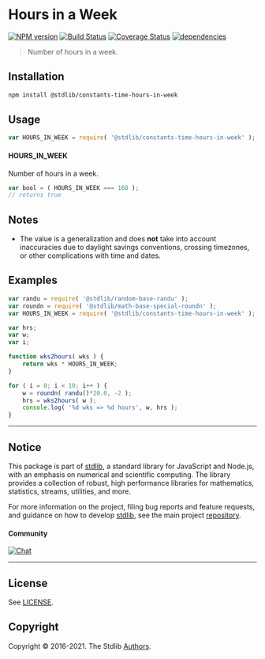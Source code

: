 <!--

@license Apache-2.0

Copyright (c) 2018 The Stdlib Authors.

Licensed under the Apache License, Version 2.0 (the "License");
you may not use this file except in compliance with the License.
You may obtain a copy of the License at

   http://www.apache.org/licenses/LICENSE-2.0

Unless required by applicable law or agreed to in writing, software
distributed under the License is distributed on an "AS IS" BASIS,
WITHOUT WARRANTIES OR CONDITIONS OF ANY KIND, either express or implied.
See the License for the specific language governing permissions and
limitations under the License.

-->

# Hours in a Week

[![NPM version][npm-image]][npm-url] [![Build Status][test-image]][test-url] [![Coverage Status][coverage-image]][coverage-url] [![dependencies][dependencies-image]][dependencies-url]

> Number of hours in a week.

<section class="installation">

## Installation

```bash
npm install @stdlib/constants-time-hours-in-week
```

</section>

<section class="usage">

## Usage

```javascript
var HOURS_IN_WEEK = require( '@stdlib/constants-time-hours-in-week' );
```

#### HOURS_IN_WEEK

Number of hours in a week.

```javascript
var bool = ( HOURS_IN_WEEK === 168 );
// returns true
```

</section>

<!-- /.usage -->

<section class="notes">

## Notes

-   The value is a generalization and does **not** take into account inaccuracies due to daylight savings conventions, crossing timezones, or other complications with time and dates. 

</section>

<!-- /.notes -->

<section class="examples">

## Examples

<!-- eslint no-undef: "error" -->

```javascript
var randu = require( '@stdlib/random-base-randu' );
var roundn = require( '@stdlib/math-base-special-roundn' );
var HOURS_IN_WEEK = require( '@stdlib/constants-time-hours-in-week' );

var hrs;
var w;
var i;

function wks2hours( wks ) {
    return wks * HOURS_IN_WEEK;
}

for ( i = 0; i < 10; i++ ) {
    w = roundn( randu()*20.0, -2 );
    hrs = wks2hours( w );
    console.log( '%d wks => %d hours', w, hrs );
}
```

</section>

<!-- /.examples -->


<section class="main-repo" >

* * *

## Notice

This package is part of [stdlib][stdlib], a standard library for JavaScript and Node.js, with an emphasis on numerical and scientific computing. The library provides a collection of robust, high performance libraries for mathematics, statistics, streams, utilities, and more.

For more information on the project, filing bug reports and feature requests, and guidance on how to develop [stdlib][stdlib], see the main project [repository][stdlib].

#### Community

[![Chat][chat-image]][chat-url]

---

## License

See [LICENSE][stdlib-license].


## Copyright

Copyright &copy; 2016-2021. The Stdlib [Authors][stdlib-authors].

</section>

<!-- /.stdlib -->

<!-- Section for all links. Make sure to keep an empty line after the `section` element and another before the `/section` close. -->

<section class="links">

[npm-image]: http://img.shields.io/npm/v/@stdlib/constants-time-hours-in-week.svg
[npm-url]: https://npmjs.org/package/@stdlib/constants-time-hours-in-week

[test-image]: https://github.com/stdlib-js/constants-time-hours-in-week/actions/workflows/test.yml/badge.svg
[test-url]: https://github.com/stdlib-js/constants-time-hours-in-week/actions/workflows/test.yml

[coverage-image]: https://img.shields.io/codecov/c/github/stdlib-js/constants-time-hours-in-week/main.svg
[coverage-url]: https://codecov.io/github/stdlib-js/constants-time-hours-in-week?branch=main

[dependencies-image]: https://img.shields.io/david/stdlib-js/constants-time-hours-in-week.svg
[dependencies-url]: https://david-dm.org/stdlib-js/constants-time-hours-in-week/main

[chat-image]: https://img.shields.io/gitter/room/stdlib-js/stdlib.svg
[chat-url]: https://gitter.im/stdlib-js/stdlib/

[stdlib]: https://github.com/stdlib-js/stdlib

[stdlib-authors]: https://github.com/stdlib-js/stdlib/graphs/contributors

[stdlib-license]: https://raw.githubusercontent.com/stdlib-js/constants-time-hours-in-week/main/LICENSE

</section>

<!-- /.links -->
